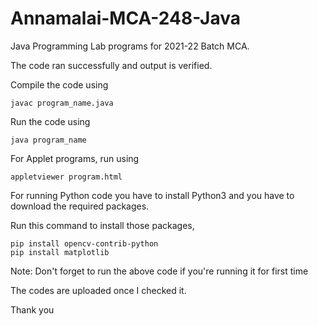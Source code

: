 # Annamalai-MCA-248-Java


Java Programming Lab programs for 2021-22 Batch MCA.

The code ran successfully and output is verified.

Compile the code using

```
javac program_name.java
```

Run the code using

```
java program_name
```

For Applet programs, run using

```
appletviewer program.html
```


For running Python code you have to install Python3 and you have to download the required packages.

Run this command to install those packages, 


```
pip install opencv-contrib-python
pip install matplotlib
```
Note: Don't forget to run the above code if you're running it for first time

The codes are uploaded once I checked it.


Thank you
